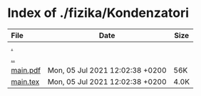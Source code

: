 # Index of ./fizika/Kondenzatori

File | Date | Size
:--- | --- | ---
[.](.) | |
[..](..) | |
[<span>main.pdf</span>](main.pdf) | Mon, 05 Jul 2021 12:02:38 +0200 | 56K
[<span>main.tex</span>](main.tex) | Mon, 05 Jul 2021 12:02:38 +0200 | 4.0K
